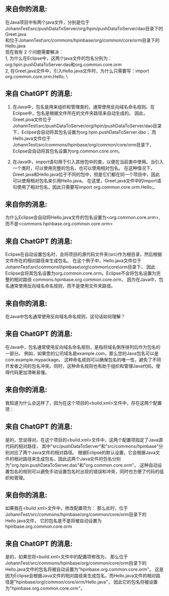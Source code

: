 ## 来自你的消息:

在Java项目<JohannTest>中有两个java文件，分别是位于JohannTest\src/pushDataToServer/org/hpin/pushDataToServer/dao目录下的Greet.java \
和位于JohannTest\src/commons/hpinbase/org/common/core/orm目录下的Hello.java \
现在我有 2 个问题需要解决： \
1, 为什么在Eclipse中，这两个java文件的包名分别为：org.hpin.pushDataToServer.dao和org.common.core.orm \
2, 在Greet.java文件中，引入Hello.java文件时，为什么只需要写：import org.common.core.orm.Hello; \

## 来自 ChatGPT 的消息:
1. 在Java中，包名是用来组织和管理类的，通常使用反向域名命名规则。在Eclipse中，包名是根据文件所在的文件夹路径来自动生成的。
因此，Greet.java文件位于JohannTest\src/pushDataToServer/org/hpin/pushDataToServer/dao目录下，Eclipse会自动将其包名设置为org.hpin.pushDataToServer.dao；
而Hello.java文件位于JohannTest\src/commons/hpinbase/org/common/core/orm目录下，Eclipse会自动将其包名设置为org.common.core.orm。

2. 在Java中，import语句用于引入其他包中的类，以便在当前类中使用。当引入一个类时，可以使用完整的包名，也可以使用相对包名。
在这种情况下，Greet.java和Hello.java位于不同的包中，但是它们都在同一个项目中，因此可以使用相对包名来引用Hello.java。
在这里，Greet.java文件中的import语句使用了相对包名，因此只需要写import org.common.core.orm.Hello;。

## 来自你的消息:

为什么Eclipse会自动将Hello.java文件的包名设置为<org.common.core.orm>, 而不是<commons.hpinbase.org.common.core.orm>

## 来自 ChatGPT 的消息:

Eclipse在自动设置包名时，会将项目的源代码文件夹(src)作为根目录，然后根据文件所在的相对路径来生成包名。
在这个例子中，Hello.java文件位于JohannTest\src\commons\hpinbase\org\common\core\orm目录下，
因此Eclipse会将其包名设置为org.common.core.orm。Eclipse不会将包名设置为完整的相对路径 commons.hpinbase.org.common.core.orm，
因为在Java中，包名通常使用反向域名命名规则，而不是使用文件夹路径。

## 来自你的消息:
在Java中包名通常使用反向域名命名规则，这句话如何理解？

## 来自 ChatGPT 的消息:
在Java中，包名通常使用反向域名命名规则，是指将域名倒序排列后作为包名的一部分。
例如，如果您的公司域名是example.com，那么您的Java包名可以是com.example.mypackage。
这种命名规则可以确保包名的唯一性，避免了不同开发者之间的包名冲突。同时，这种命名规则也有助于组织和管理Java代码，使得代码更加清晰易懂。

## 来自你的消息:
我知道为什么会这样了，因为在这个项目的<build.xml>文件中，存在这两个配置项：
<classpathentry kind="src" path="src/pushDataToServer"/>
<classpathentry kind="src" path="src/commons/hpinbase"/>


## 来自 ChatGPT 的消息:
是的，您说得对。在这个项目的<build.xml>文件中，这两个配置项指定了Java源代码的相对路径，
其中"src/pushDataToServer"和"src/commons/hpinbase"分别对应了两个Java文件的相对路径。
根据Eclipse的默认设置，它会根据Java文件的相对路径来生成包名，因此这两个Java文件的包名分别为"org.hpin.pushDataToServer.dao"和"org.common.core.orm"。
这种自动设置包名的规则可以避免手动设置包名时出现的错误和冲突，同时也方便了代码的组织和管理。

## 来自你的消息:
如果我在<build.xml>文件中，修改配置项为：
<classpathentry kind="src" path="src/commons"/>
那么此时，位于JohannTest/src/commons/hpinbase/org/common/core/orm目录下的Hello.java文件，
它的包名是不是将被自动设置为 hpinbase.org.common.core.orm

## 来自 ChatGPT 的消息:
是的，如果您将<build.xml>文件中的配置项修改为<classpathentry kind="src" path="src/commons"/>，
那么位于JohannTest/src/commons/hpinbase/org/common/core/orm目录下的Hello.java文件的包名将被自动设置为"hpinbase.org.common.core.orm"。
这是因为Eclipse会根据Java文件的相对路径来生成包名，而Hello.java文件的相对路径是"hpinbase/org/common/core/orm/Hello.java"，
因此它的包名将被设置为"hpinbase.org.common.core.orm"。
